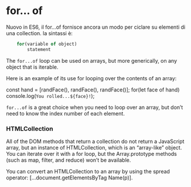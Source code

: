 # for... of

Nuovo in ES6, il for...of fornisce ancora un modo per ciclare su elementi di una collection. la sintassi è:
```javascript
    for(variable of object)
        statement
```
The ```for...of``` loop can be used on arrays, but more generically, on any object that is iterable. 

Here is an example of its use for looping over the contents of an array:

const hand = [randFace(), randFace(), randFace()]; 
for(let face of hand)
console.log(`You rolled...${face}!`);

```for...of``` is a great choice when you need to loop over an array, but don’t need to know the index number of each element.

### HTMLCollection
All of the DOM methods that return a collection do not return a JavaScript array, but an instance of HTMLCollection, which is an “array-like” object. 
You can iterate over it with a for loop, but the Array.prototype methods (such as map, filter, and reduce) won’t be available. 

You can convert an HTMLCollection to an array by using the spread operator: [...document.getElementsByTag Name(p)].


